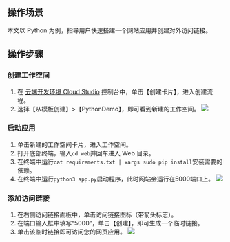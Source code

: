 ## 操作场景
本文以 Python 为例，指导用户快速搭建一个网站应用并创建对外访问链接。

## 操作步骤
### 创建工作空间
1. 在 [云端开发环境 Cloud Studio]() 控制台中，单击【创建卡片】，进入创建流程。
2. 选择【从模板创建】>【PythonDemo】，即可看到新建的工作空间。
![](https://main.qcloudimg.com/raw/8118018dd0e812814acfde233df32a98.png)

### 启动应用
1. 单击新建的工作空间卡片，进入工作空间。
2. 打开底部终端，输入`cd web`并回车进入 Web 目录。
3. 在终端中运行`cat requirements.txt | xargs sudo pip install`安装需要的依赖。
4. 在终端中运行`python3 app.py`启动程序，此时网站会运行在5000端口上。
![](https://main.qcloudimg.com/raw/8a45eb930dacdbbf52f12b98aadc633d.png)

### 添加访问链接
1. 在右侧访问链接面板中，单击访问链接图标（带箭头标志）。
2. 在端口输入框中填写“5000”，单击【创建】，即可生成一个临时链接。
3. 单击该临时链接即可访问您的网页应用。
![](https://main.qcloudimg.com/raw/33947bcc5e344622a2ed8c97e4be13d9.png)


